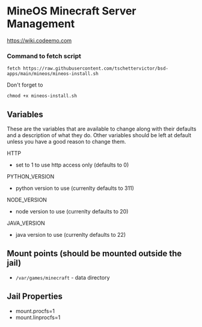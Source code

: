 # MineOS Minecraft Server Management
https://wiki.codeemo.com

### Command to fetch script
```
fetch https://raw.githubusercontent.com/tschettervictor/bsd-apps/main/mineos/mineos-install.sh
```

Don't forget to
```
chmod +x mineos-install.sh
```

## Variables
These are the variables that are available to change along with their defaults and a description of what they do. Other variables should be left at default unless you have a good reason to change them.

HTTP
- set to 1 to use http access only (defaults to 0)

PYTHON_VERSION
- python version to use (currenlty defaults to 311)

NODE_VERSION
- node version to use (currenlty defaults to 20)

JAVA_VERSION
- java version to use (currenlty defaults to 22)

## Mount points (should be mounted outside the jail)
- `/var/games/minecraft` - data directory

## Jail Properties
- mount.procfs=1
- mount.linprocfs=1
